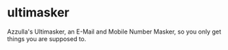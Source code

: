 # ultimasker
Azzulla's Ultimasker, an E-Mail and Mobile Number Masker, so you only get things you are supposed to.

